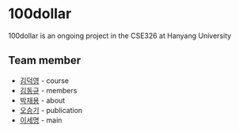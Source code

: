 # 100dollar
100dollar is an ongoing project in the CSE326 at Hanyang University
## Team member
* [김덕영](https://github.com/dudejrs) - course
* [김동규](https://github.com/kimdg1105) - members
* [박재용](https://github.com/ggjae) - about
* [오승기](https://github.com/OhSeung-Ki) - publication
* [이세명](https://github.com/3people) - main
